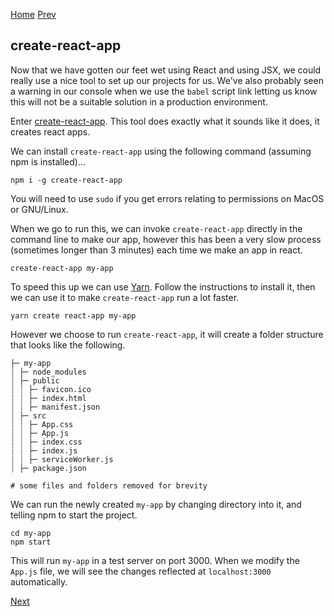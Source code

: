 [Home](https://github.com/wgoode3/react-notes/blob/master/README.md)
[Prev](https://github.com/wgoode3/react-notes/blob/master/babel&jsx.md)

## create-react-app

Now that we have gotten our feet wet using React and using JSX, we could really use a nice tool to set up our projects for us. We've also probably seen a warning in our console when we use the ```babel``` script link letting us know this will not be a suitable solution in a production environment. 

Enter [create-react-app](https://github.com/facebook/create-react-app). This tool does exactly what it sounds like it does, it creates react apps. 

We can install ```create-react-app``` using the following command (assuming npm is installed)...

```shell
npm i -g create-react-app
```

You will need to use ```sudo``` if you get errors relating to permissions on MacOS or GNU/Linux.

When we go to run this, we can invoke ```create-react-app``` directly in the command line to make our app, however this has been a very slow process (sometimes longer than 3 minutes) each time we make an app in react.

```shell
create-react-app my-app
```

 To speed this up we can use [Yarn](https://yarnpkg.com/en/docs/install). Follow the instructions to install it, then we can use it to make ```create-react-app``` run a lot faster.

```shell
yarn create react-app my-app
```

However we choose to run ```create-react-app```, it will create a folder structure that looks like the following.

```
├─ my-app
┊ ├─ node_modules
┊ ├─ public
┊ ┊ ├─ favicon.ico
┊ ┊ ├─ index.html
┊ ┊ ├─ manifest.json
┊ ├─ src
┊ ┊ ├─ App.css
┊ ┊ ├─ App.js
┊ ┊ ├─ index.css
┊ ┊ ├─ index.js
┊ ┊ ├─ serviceWorker.js
┊ ├─ package.json

# some files and folders removed for brevity
```

We can run the newly created ```my-app``` by changing directory into it, and telling npm to start the project.

```shell
cd my-app
npm start
```

This will run ```my-app``` in a test server on port 3000. When we modify the ```App.js``` file, we will see the changes reflected at ```localhost:3000``` automatically.

[Next](https://github.com/wgoode3/react-notes/blob/master/state-and-events.md)
